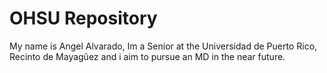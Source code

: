 # OHSU Repository
My name is Angel Alvarado, Im a Senior at the Universidad de Puerto Rico, Recinto de Mayagũez and i aim to pursue an MD in the near future.

